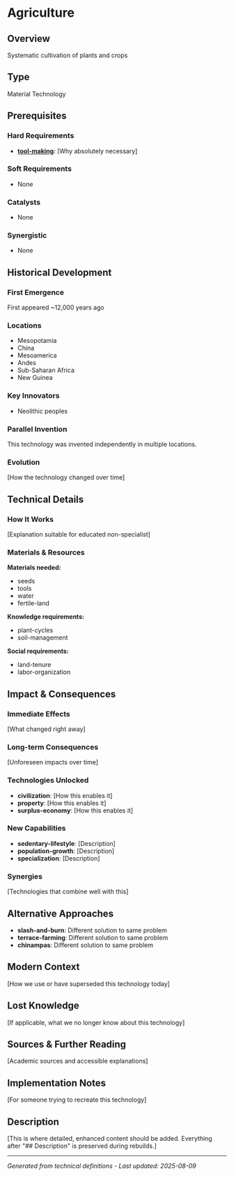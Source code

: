 # Agriculture

## Overview
Systematic cultivation of plants and crops

## Type
Material Technology

## Prerequisites

### Hard Requirements
- **[tool-making](../tool-making/README.md)**: [Why absolutely necessary]

### Soft Requirements
- None

### Catalysts
- None

### Synergistic
- None

## Historical Development

### First Emergence
First appeared ~12,000 years ago

### Locations
- Mesopotamia
- China
- Mesoamerica
- Andes
- Sub-Saharan Africa
- New Guinea

### Key Innovators
- Neolithic peoples

### Parallel Invention
This technology was invented independently in multiple locations.

### Evolution
[How the technology changed over time]

## Technical Details

### How It Works
[Explanation suitable for educated non-specialist]

### Materials & Resources
**Materials needed:**
- seeds
- tools
- water
- fertile-land


**Knowledge requirements:**
- plant-cycles
- soil-management


**Social requirements:**
- land-tenure
- labor-organization

## Impact & Consequences

### Immediate Effects
[What changed right away]

### Long-term Consequences
[Unforeseen impacts over time]

### Technologies Unlocked
- **civilization**: [How this enables it]
- **property**: [How this enables it]
- **surplus-economy**: [How this enables it]

### New Capabilities
- **sedentary-lifestyle**: [Description]
- **population-growth**: [Description]
- **specialization**: [Description]

### Synergies
[Technologies that combine well with this]

## Alternative Approaches
- **slash-and-burn**: Different solution to same problem
- **terrace-farming**: Different solution to same problem
- **chinampas**: Different solution to same problem

## Modern Context
[How we use or have superseded this technology today]

## Lost Knowledge
[If applicable, what we no longer know about this technology]

## Sources & Further Reading
[Academic sources and accessible explanations]

## Implementation Notes
[For someone trying to recreate this technology]

## Description



[This is where detailed, enhanced content should be added. Everything after "## Description" is preserved during rebuilds.]

---
*Generated from technical definitions - Last updated: 2025-08-09*
